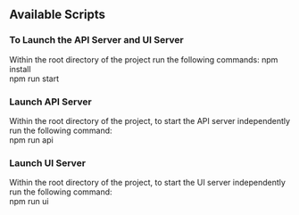 ## Available Scripts

### To Launch the API Server and UI Server
Within the root directory of the project run the following commands:
npm install  
npm run start

### Launch API Server
Within the root directory of the project, to start the API server independently run the following command:  
npm run api

### Launch UI Server
Within the root directory of the project, to start the UI server independently run the following command:  
npm run ui